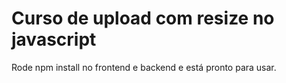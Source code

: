 # Curso de upload com resize no javascript

Rode npm install no frontend e backend e está pronto para usar.
